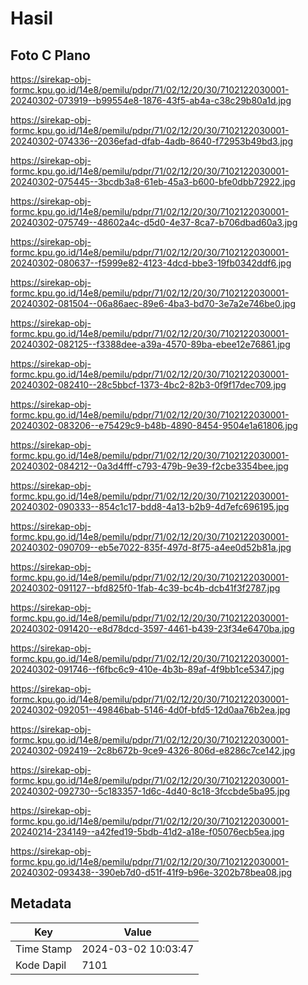 # Hasil

## Foto C Plano

https://sirekap-obj-formc.kpu.go.id/14e8/pemilu/pdpr/71/02/12/20/30/7102122030001-20240302-073919--b99554e8-1876-43f5-ab4a-c38c29b80a1d.jpg

https://sirekap-obj-formc.kpu.go.id/14e8/pemilu/pdpr/71/02/12/20/30/7102122030001-20240302-074336--2036efad-dfab-4adb-8640-f72953b49bd3.jpg

https://sirekap-obj-formc.kpu.go.id/14e8/pemilu/pdpr/71/02/12/20/30/7102122030001-20240302-075445--3bcdb3a8-61eb-45a3-b600-bfe0dbb72922.jpg

https://sirekap-obj-formc.kpu.go.id/14e8/pemilu/pdpr/71/02/12/20/30/7102122030001-20240302-075749--48602a4c-d5d0-4e37-8ca7-b706dbad60a3.jpg

https://sirekap-obj-formc.kpu.go.id/14e8/pemilu/pdpr/71/02/12/20/30/7102122030001-20240302-080637--f5999e82-4123-4dcd-bbe3-19fb0342ddf6.jpg

https://sirekap-obj-formc.kpu.go.id/14e8/pemilu/pdpr/71/02/12/20/30/7102122030001-20240302-081504--06a86aec-89e6-4ba3-bd70-3e7a2e746be0.jpg

https://sirekap-obj-formc.kpu.go.id/14e8/pemilu/pdpr/71/02/12/20/30/7102122030001-20240302-082125--f3388dee-a39a-4570-89ba-ebee12e76861.jpg

https://sirekap-obj-formc.kpu.go.id/14e8/pemilu/pdpr/71/02/12/20/30/7102122030001-20240302-082410--28c5bbcf-1373-4bc2-82b3-0f9f17dec709.jpg

https://sirekap-obj-formc.kpu.go.id/14e8/pemilu/pdpr/71/02/12/20/30/7102122030001-20240302-083206--e75429c9-b48b-4890-8454-9504e1a61806.jpg

https://sirekap-obj-formc.kpu.go.id/14e8/pemilu/pdpr/71/02/12/20/30/7102122030001-20240302-084212--0a3d4fff-c793-479b-9e39-f2cbe3354bee.jpg

https://sirekap-obj-formc.kpu.go.id/14e8/pemilu/pdpr/71/02/12/20/30/7102122030001-20240302-090333--854c1c17-bdd8-4a13-b2b9-4d7efc696195.jpg

https://sirekap-obj-formc.kpu.go.id/14e8/pemilu/pdpr/71/02/12/20/30/7102122030001-20240302-090709--eb5e7022-835f-497d-8f75-a4ee0d52b81a.jpg

https://sirekap-obj-formc.kpu.go.id/14e8/pemilu/pdpr/71/02/12/20/30/7102122030001-20240302-091127--bfd825f0-1fab-4c39-bc4b-dcb41f3f2787.jpg

https://sirekap-obj-formc.kpu.go.id/14e8/pemilu/pdpr/71/02/12/20/30/7102122030001-20240302-091420--e8d78dcd-3597-4461-b439-23f34e6470ba.jpg

https://sirekap-obj-formc.kpu.go.id/14e8/pemilu/pdpr/71/02/12/20/30/7102122030001-20240302-091746--f6fbc6c9-410e-4b3b-89af-4f9bb1ce5347.jpg

https://sirekap-obj-formc.kpu.go.id/14e8/pemilu/pdpr/71/02/12/20/30/7102122030001-20240302-092051--49846bab-5146-4d0f-bfd5-12d0aa76b2ea.jpg

https://sirekap-obj-formc.kpu.go.id/14e8/pemilu/pdpr/71/02/12/20/30/7102122030001-20240302-092419--2c8b672b-9ce9-4326-806d-e8286c7ce142.jpg

https://sirekap-obj-formc.kpu.go.id/14e8/pemilu/pdpr/71/02/12/20/30/7102122030001-20240302-092730--5c183357-1d6c-4d40-8c18-3fccbde5ba95.jpg

https://sirekap-obj-formc.kpu.go.id/14e8/pemilu/pdpr/71/02/12/20/30/7102122030001-20240214-234149--a42fed19-5bdb-41d2-a18e-f05076ecb5ea.jpg

https://sirekap-obj-formc.kpu.go.id/14e8/pemilu/pdpr/71/02/12/20/30/7102122030001-20240302-093438--390eb7d0-d51f-41f9-b96e-3202b78bea08.jpg


## Metadata

| Key        | Value               |
| ---------- | ------------------- |
| Time Stamp | 2024-03-02 10:03:47 |
| Kode Dapil | 7101                |



